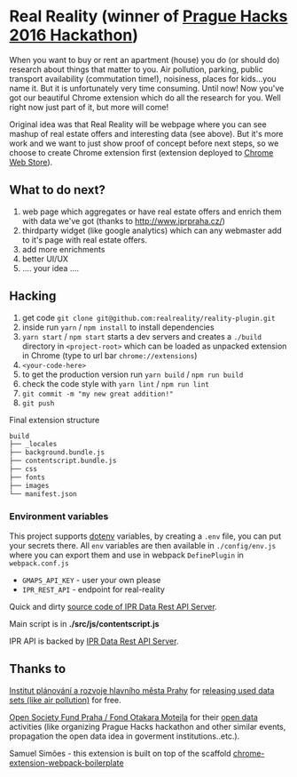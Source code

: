 # Real Reality (winner of [Prague Hacks 2016 Hackathon](http://www.praguehacks.cz/)) 

When you want to buy or rent an apartment (house) you do (or should do) research about things that matter to you. Air pollution, parking, public transport availability (commutation time!), noisiness, places for kids...you name it. But it is unfortunately very time consuming. Until now! Now you've got our beautiful Chrome extension which do all the research for you. Well right now just part of it, but more will come!

Original idea was that Real Reality will be webpage where you can see mashup of real estate offers and interesting data (see above). But it's more work and we want to just show proof of concept before next steps, so we choose to create Chrome extension first (extension deployed to [Chrome Web Store](https://chrome.google.com/webstore/detail/real-reality/obkcimklomeknmfjmglfggenjijioenj?utm_source=gmail)).

## What to do next?

1. web page which aggregates or have real estate offers and enrich them with data we've got (thanks to http://www.iprpraha.cz/)
1. thirdparty widget (like google analytics) which can any webmaster add to it's page with real estate offers.
1. add more enrichments
1. better UI/UX
1. .... your idea ....

## Hacking

1. get code `git clone git@github.com:realreality/reality-plugin.git`
1. inside run `yarn` / `npm install` to install dependencies
1. `yarn start` / `npm start` starts a dev servers and creates a `./build` directory in `<project-root>` which can be loaded as unpacked extension in Chrome (type to url bar `chrome://extensions`)
1. `<your-code-here>`
1. to get the production version run `yarn build` / `npm run build`
1. check the code style with `yarn lint` / `npm run lint`
1. `git commit -m "my new great addition!"`
1. `git push`

Final extension structure
```bash
build
├── _locales
├── background.bundle.js
├── contentscript.bundle.js
├── css
├── fonts
├── images
└── manifest.json
```
### Environment variables

  This project supports [dotenv](https://www.npmjs.com/package/dotenv) variables, by creating a `.env` file, you can put your secrets there. All `env` variables are then available in `./config/env.js` where you can export them and use in webpack `DefinePlugin` in `webpack.conf.js`
 
  * `GMAPS_API_KEY` - user your own please
  * `IPR_REST_API` - endpoint for real-reality

Quick and dirty [source code of IPR Data Rest API Server](https://github.com/bedla/praguehacks-realreality).

Main script is in **./src/js/contentscript.js**

IPR API is backed by [IPR Data Rest API Server](https://github.com/realreality/reality-backend).

## Thanks to

[Institut plánování a rozvoje hlavního města Prahy](http://www.iprpraha.cz/) for [releasing used data sets (like air pollution)](http://www.geoportalpraha.cz/cs/clanek/271/prazska-otevrena-data) for free.

[Open Society Fund Praha / Fond Otakara Motejla](http://www.otevrenadata.cz/) for their [open data](https://en.wikipedia.org/wiki/Open_data) activities (like organizing Prague Hacks hackathon and other similar events, propagation the open data idea in goverment institutions..etc.). 

 Samuel Simões - this extension is built on top of the scaffold [chrome-extension-webpack-boilerplate](https://github.com/samuelsimoes/chrome-extension-webpack-boilerplate)




